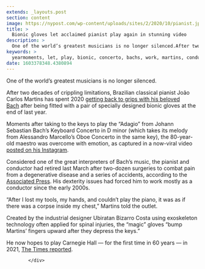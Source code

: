 ```yaml
--- 
extends: _layouts.post 
section: content 
image: https://nypost.com/wp-content/uploads/sites/2/2020/10/pianist.jpg?quality=90&strip=all&w=1200 
title: > 
  Bionic gloves let acclaimed pianist play again in stunning video 
description: > 
  One of the world’s greatest musicians is no longer silenced.After two decades of crippling limitations, Brazilian classical pianist João Carlos Martins has spent 2020 getting back to grips with his beloved Bach after being fitted with a pair of specially designed bionic gloves at the end of last year.Considered one of the great interpreters of Bach’s music, the pianist and conductor had retired last March after two-dozen surgeries to combat pain from a degenerative disease and a series of accidents, according to the Associated Press.His dexterity issues had forced him to work mostly as a conductor since the early 2000s.“After I lost my tools, my hands, and couldn’t play the piano, it was as if there was a corpse inside my chest,” Martins told the outlet. 
keywords: > 
  yearmoments, let, play, bionic, concerto, bachs, work, martins, conductor, pianist, gloves, stunning, worlds, acclaimed, video 
date: 1603378348.4380894 
--- 
```

<div><p>One of the world&#8217;s greatest musicians is no longer silenced.</p>
<p>After two decades of crippling limitations, Brazilian classical pianist Jo&#227;o Carlos Martins has spent 2020 <a href="https://nypost.com/2020/01/23/magic-gloves-let-acclaimed-brazilian-pianist-play-again/" target="_blank" rel="noopener noreferrer">getting back to grips with his beloved Bach</a>&#160;after being fitted with a pair of specially designed bionic gloves at the end of last year.</p>
<p>Moments after taking to the keys to play the &#8220;Adagio&#8221; from Johann Sebastian Bach&#8217;s Keyboard Concerto in D minor (which takes its melody from Alessandro Marcello&#8217;s Oboe Concerto in the same key), the 80-year-old maestro was overcome with emotion, as captured in a now-viral video <a href="https://www.instagram.com/p/CFb35S8nP0N/" target="_blank" rel="noopener noreferrer">posted on his Instagram</a>.</p>
<p>Considered one of the great interpreters of Bach&#8217;s music, the pianist and conductor had retired last March after two-dozen surgeries to combat pain from a degenerative disease and a series of accidents, according to the <a href="https://apnews.com/article/bae1a2b1e29ad6cfa5020c03344e1c8e" target="_blank" rel="noopener noreferrer">Associated Press</a>. His dexterity issues had forced him to work mostly as a conductor since the early 2000s.</p>
<p>&#8220;After I lost my tools, my hands, and couldn&#8217;t play the piano, it was as if there was a corpse inside my chest,&#8221; Martins told the outlet.</p>
<p>Created by the industrial designer Ubiratan Bizarro Costa using exoskeleton technology often applied for spinal injuries, the &#8220;magic&#8221; gloves &#8220;bump Martins&#8217; fingers upward after they depress the keys.&#8221;</p>
<p>He now hopes to play Carnegie Hall &#8212; for the first time in 60 years &#8212; in 2021, <a href="https://www.thetimes.co.uk/article/bionic-gloves-help-piano-maestro-jo-o-carlos-martins-play-again-8tswhg576" target="_blank" rel="noopener noreferrer">The Times reported</a>.</p>
 
			</div>